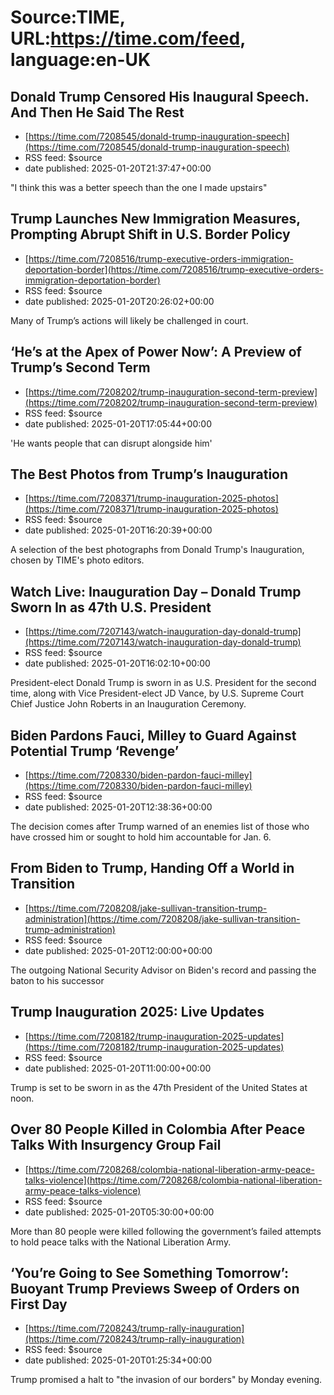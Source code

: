 # Source:TIME, URL:https://time.com/feed, language:en-UK

## Donald Trump Censored His Inaugural Speech. And Then He Said The Rest
 - [https://time.com/7208545/donald-trump-inauguration-speech](https://time.com/7208545/donald-trump-inauguration-speech)
 - RSS feed: $source
 - date published: 2025-01-20T21:37:47+00:00

"I think this was a better speech than the one I made upstairs"

## Trump Launches New Immigration Measures, Prompting Abrupt Shift in U.S. Border Policy
 - [https://time.com/7208516/trump-executive-orders-immigration-deportation-border](https://time.com/7208516/trump-executive-orders-immigration-deportation-border)
 - RSS feed: $source
 - date published: 2025-01-20T20:26:02+00:00

Many of Trump’s actions will likely be challenged in court.

## ‘He’s at the Apex of Power Now’: A Preview of Trump’s Second Term
 - [https://time.com/7208202/trump-inauguration-second-term-preview](https://time.com/7208202/trump-inauguration-second-term-preview)
 - RSS feed: $source
 - date published: 2025-01-20T17:05:44+00:00

'He wants people that can disrupt alongside him'

## The Best Photos from Trump’s Inauguration
 - [https://time.com/7208371/trump-inauguration-2025-photos](https://time.com/7208371/trump-inauguration-2025-photos)
 - RSS feed: $source
 - date published: 2025-01-20T16:20:39+00:00

A selection of the best photographs from Donald Trump's Inauguration, chosen by TIME's photo editors.

## Watch Live: Inauguration Day – Donald Trump Sworn In as 47th U.S. President
 - [https://time.com/7207143/watch-inauguration-day-donald-trump](https://time.com/7207143/watch-inauguration-day-donald-trump)
 - RSS feed: $source
 - date published: 2025-01-20T16:02:10+00:00

President-elect Donald Trump is sworn in as U.S. President for the second time, along with Vice President-elect JD Vance, by U.S. Supreme Court Chief Justice John Roberts in an Inauguration Ceremony.

## Biden Pardons Fauci, Milley to Guard Against Potential Trump ‘Revenge’
 - [https://time.com/7208330/biden-pardon-fauci-milley](https://time.com/7208330/biden-pardon-fauci-milley)
 - RSS feed: $source
 - date published: 2025-01-20T12:38:36+00:00

The decision comes after Trump warned of an enemies list of those who have crossed him or sought to hold him accountable for Jan. 6.

## From Biden to Trump, Handing Off a World in Transition
 - [https://time.com/7208208/jake-sullivan-transition-trump-administration](https://time.com/7208208/jake-sullivan-transition-trump-administration)
 - RSS feed: $source
 - date published: 2025-01-20T12:00:00+00:00

The outgoing National Security Advisor on Biden's record and passing the baton to his successor

## Trump Inauguration 2025: Live Updates
 - [https://time.com/7208182/trump-inauguration-2025-updates](https://time.com/7208182/trump-inauguration-2025-updates)
 - RSS feed: $source
 - date published: 2025-01-20T11:00:00+00:00

Trump is set to be sworn in as the 47th President of the United States at noon.

## Over 80 People Killed in Colombia After Peace Talks With Insurgency Group Fail
 - [https://time.com/7208268/colombia-national-liberation-army-peace-talks-violence](https://time.com/7208268/colombia-national-liberation-army-peace-talks-violence)
 - RSS feed: $source
 - date published: 2025-01-20T05:30:00+00:00

More than 80 people were killed following the government’s failed attempts to hold peace talks with the National Liberation Army.

## ‘You’re Going to See Something Tomorrow’: Buoyant Trump Previews Sweep of Orders on First Day
 - [https://time.com/7208243/trump-rally-inauguration](https://time.com/7208243/trump-rally-inauguration)
 - RSS feed: $source
 - date published: 2025-01-20T01:25:34+00:00

Trump promised a halt to "the invasion of our borders" by Monday evening.

